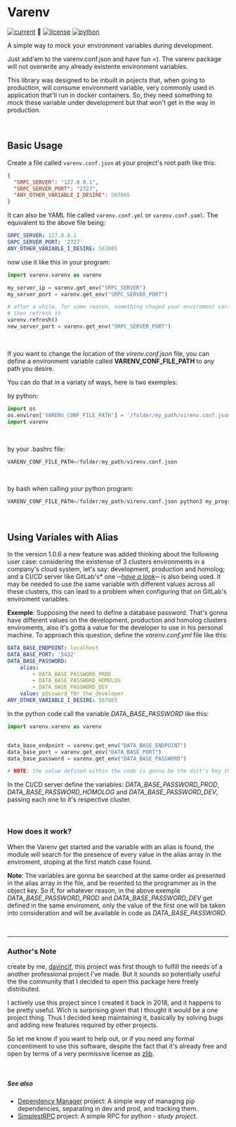 # Varenv
[![current](https://img.shields.io/badge/version-1.0.6%20-brightgreen.svg)](https://pypi.org/project/simplestRPC/) :green_heart:
[![license](https://img.shields.io/badge/license-zlib-brightgreen.svg)](https://www.zlib.net/zlib_license.html)
[![python](https://img.shields.io/badge/python-3.5+-brightgreen.svg)](https://python.org)

A simple way to mock your environment variables during development.

Just add'em to the varenv.conf.json and have fun =). The varenv package will not overwrite any already existente environment variables.

This library was designed to be inbuilt in pojects that, when going to production, will consume environment variable, very commonly used in application that'll run in docker containers. So, they need something to mock these variable under development but that won't get in the way in production.

<br>

## Basic Usage

Create a file called `varenv.conf.json` at your project's root path like this:
```json
{
  "SRPC_SERVER": "127.0.0.1",
  "SRPC_SERVER_PORT": "2727",
  "ANY_OTHER_VARIABLE_I_DESIRE": 567865
}
```

It can also be YAML file called `varenv.conf.yml` or `varenv.conf.yaml`. The equivalent to the above file being:
```yml
SRPC_SERVER: 127.0.0.1
SRPC_SERVER_PORT: '2727'
ANY_OTHER_VARIABLE_I_DESIRE: 567865
```

now use it like this in your program:
```python
import varenv.varenv as varenv

my_server_ip = varenv.get_env("SRPC_SERVER")
my_server_port = varenv.get_env("SRPC_SERVER_PORT")

# after a while, for some reason, something chaged your enviroment variables values
# then refresh it
varenv.refresh()
new_server_port = varenv.get_env("SRPC_SERVER_PORT")
```

<br>

If you want to change the location of the *virenv.conf.json* file, you can define a environment variable called **VARENV_CONF_FILE_PATH** to any path you desire.

You can do that in a variaty of ways, here is two exemples:

by python:
```python
import os
os.environ['VARENV_CONF_FILE_PATH'] = '/folder/my_path/virenv.conf.json'
import varenv
```

<br>

by your .bashrc file:
```python
VARENV_CONF_FILE_PATH=/folder/my_path/virenv.conf.json
```

<br>

by bash when calling your python program:
```python
VARENV_CONF_FILE_PATH=/folder/my_path/virenv.conf.json python3 my_program.py
```

<br>

## Using Variales with Alias
In the version 1.0.6 a new feature was added thinking about the following user case: considering the existense of 3 clusters environments in a company's cloud system, let's say: development, production and homolog; and a CI/CD server like GitLab's* one *─[have a look](https://docs.gitlab.com/ee/ci/)─* is also being used. It may be needed to use the same variable with different values across all these clusters, this can lead to a problem when configuring that on GitLab's enviroment variables.

**Exemple**: Supposing the need to define a database password. That's gonna have different values on the development, production and homolog clusters enviroments, also it's gotta a value for the developer to use in his personal machine. To approach this question, define the *varenv.conf.yml* file like this:
```yml
DATA_BASE_ENDPOINT: localhost
DATA_BASE_PORT: '5432'
DATA_BASE_PASSWORD:
    alias:
        - DATA_BASE_PASSWORD_PROD
        - DATA_BASE_PASSWORD_HOMOLOG
        - DATA_BASE_PASSWORD_DEV
    value: p@ssword_f0r_the_developer
ANY_OTHER_VARIABLE_I_DESIRE: 567865
```
In the python code call the variable *DATA_BASE_PASSWORD* like this:
```python
import varenv.varenv as varenv


data_base_endpoint = varenv.get_env("DATA_BASE_ENDPOINT")
data_base_port = varenv.get_env("DATA_BASE_PORT")
data_base_password = varenv.get_env("DATA_BASE_PASSWORD")

# NOTE: the value defined within the code is gonna be the dict's key that defines the alias in the config file.

```
In the CI/CD server define the variables: *DATA_BASE_PASSWORD_PROD*, *DATA_BASE_PASSWORD_HOMOLOG* and *DATA_BASE_PASSWORD_DEV*, passing each one to it's respective cluster.

<br>

### How does it work?
When the Varenv get started and the variable with an alias is found, the module will search for the presence of every value in the alias array in the enviroment, stoping at the first match case found.

**Note**: The variables are gonna be searched at the same order as presented in the alias array in the file, and be resented to the programmer as in the object key. So if, for whatever reason, in the above exemple *DATA_BASE_PASSWORD_PROD* and *DATA_BASE_PASSWORD_DEV* get defined in the same enviroment, only the value of the first one will be taken into consideration and will be available in code as *DATA_BASE_PASSWORD*.

<br>

---

### Author's Note
create by me, [davincif](https://www.linkedin.com/in/davincif/), this project was first though to fulfill the needs of a another professional project I've made. But it sounds so potentially useful the the community that I decided to open this package here freely distributed.

I actively use this project since I created it back in 2018, and it happens to be pretty useful. Wich is surprising given that I thought it would be a one project thing. Thus I decided keep maintaining it, basically by solving bugs and adding new features required by other projects.

So let me know if you want to help out, or if you need any formal concentiment to use this software, despite the fact that it's already free and open by terms of a very permissive license as [zlib](https://opensource.org/licenses/Zlib).

<br>

##### See also
- [Dependency Manager](https://github.com/davincif/dependency_manager) project: A simple way of managing pip dependencies, separating in dev and prod, and tracking them.
- [SimplestRPC](https://github.com/davincif/simplestRPC) project: A simple RPC for python - *study project*.
